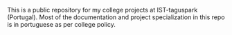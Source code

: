 This is a public repository for my college projects at IST-taguspark (Portugal).
Most of the documentation and project specialization in this repo is in portuguese as per college policy.
